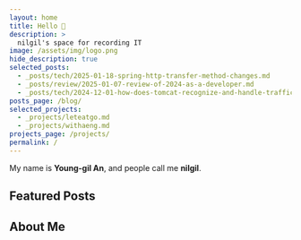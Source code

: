```yaml
---
layout: home
title: Hello 👋
description: >
  nilgil's space for recording IT
image: /assets/img/logo.png
hide_description: true
selected_posts:
  - _posts/tech/2025-01-18-spring-http-transfer-method-changes.md
  - _posts/review/2025-01-07-review-of-2024-as-a-developer.md
  - _posts/tech/2024-12-01-how-does-tomcat-recognize-and-handle-traffic.md
posts_page: /blog/
selected_projects:
  - _projects/leteatgo.md
  - _projects/withaeng.md
projects_page: /projects/
permalink: /
---
```


My name is **Young-gil An**, and people call me **nilgil**.

## Featured Posts

<!--posts-->

## About Me

<!--author-->
